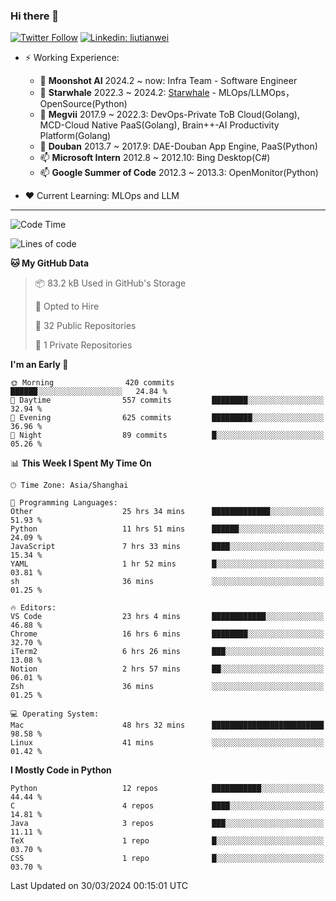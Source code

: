 ### Hi there 👋

[![Twitter Follow](https://img.shields.io/twitter/follow/tianweidut?style=social)](https://twitter.com/tianweidut)
[![Linkedin: liutianwei](https://img.shields.io/badge/-liutianwei-blue?style=flat-square&logo=Linkedin&logoColor=white&link=https://www.linkedin.com/in/liutianwei/)](https://www.linkedin.com/in/liutianwei/)

- ⚡ Working Experience:
  - 🔭 **Moonshot AI**  2024.2 ~ now: Infra Team - Software Engineer
  - 🌱 **Starwhale** 2022.3 ~ 2024.2: [Starwhale](https://github.com/star-whale/starwhale) - MLOps/LLMOps，OpenSource(Python)
  - 🌱 **Megvii** 2017.9 ~ 2022.3: DevOps-Private ToB Cloud(Golang), MCD-Cloud Native PaaS(Golang), Brain++-AI Productivity Platform(Golang)
  - 🌱 **Douban** 2013.7 ~ 2017.9: DAE-Douban App Engine, PaaS(Python)
  - 📫 **Microsoft Intern** 2012.8 ~ 2012.10: Bing Desktop(C#)
  - 📫 **Google Summer of Code** 2012.3 ~ 2013.3: OpenMonitor(Python)

- ❤️ Current Learning: MLOps and LLM

---
<!--START_SECTION:waka-->
![Code Time](http://img.shields.io/badge/Code%20Time-5%2C083%20hrs%2013%20mins-blue)

![Lines of code](https://img.shields.io/badge/From%20Hello%20World%20I%27ve%20Written-1.3%20million%20lines%20of%20code-blue)

**🐱 My GitHub Data** 

> 📦 83.2 kB Used in GitHub's Storage 
 > 
> 💼 Opted to Hire
 > 
> 📜 32 Public Repositories 
 > 
> 🔑 1 Private Repositories 
 > 
**I'm an Early 🐤** 

```text
🌞 Morning                420 commits         ██████░░░░░░░░░░░░░░░░░░░   24.84 % 
🌆 Daytime                557 commits         ████████░░░░░░░░░░░░░░░░░   32.94 % 
🌃 Evening                625 commits         █████████░░░░░░░░░░░░░░░░   36.96 % 
🌙 Night                  89 commits          █░░░░░░░░░░░░░░░░░░░░░░░░   05.26 % 
```


📊 **This Week I Spent My Time On** 

```text
🕑︎ Time Zone: Asia/Shanghai

💬 Programming Languages: 
Other                    25 hrs 34 mins      █████████████░░░░░░░░░░░░   51.93 % 
Python                   11 hrs 51 mins      ██████░░░░░░░░░░░░░░░░░░░   24.09 % 
JavaScript               7 hrs 33 mins       ████░░░░░░░░░░░░░░░░░░░░░   15.34 % 
YAML                     1 hr 52 mins        █░░░░░░░░░░░░░░░░░░░░░░░░   03.81 % 
sh                       36 mins             ░░░░░░░░░░░░░░░░░░░░░░░░░   01.25 % 

🔥 Editors: 
VS Code                  23 hrs 4 mins       ████████████░░░░░░░░░░░░░   46.88 % 
Chrome                   16 hrs 6 mins       ████████░░░░░░░░░░░░░░░░░   32.70 % 
iTerm2                   6 hrs 26 mins       ███░░░░░░░░░░░░░░░░░░░░░░   13.08 % 
Notion                   2 hrs 57 mins       ██░░░░░░░░░░░░░░░░░░░░░░░   06.01 % 
Zsh                      36 mins             ░░░░░░░░░░░░░░░░░░░░░░░░░   01.25 % 

💻 Operating System: 
Mac                      48 hrs 32 mins      █████████████████████████   98.58 % 
Linux                    41 mins             ░░░░░░░░░░░░░░░░░░░░░░░░░   01.42 % 
```

**I Mostly Code in Python** 

```text
Python                   12 repos            ███████████░░░░░░░░░░░░░░   44.44 % 
C                        4 repos             ████░░░░░░░░░░░░░░░░░░░░░   14.81 % 
Java                     3 repos             ███░░░░░░░░░░░░░░░░░░░░░░   11.11 % 
TeX                      1 repo              █░░░░░░░░░░░░░░░░░░░░░░░░   03.70 % 
CSS                      1 repo              █░░░░░░░░░░░░░░░░░░░░░░░░   03.70 % 
```




 Last Updated on 30/03/2024 00:15:01 UTC
<!--END_SECTION:waka-->
